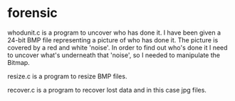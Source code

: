 # forensic
whodunit.c is a program to uncover who has done it. I have been given a 24-bit BMP file representing a picture of who has done it. The picture is covered by a red and white 'noise'. In order to find out who's done it I need to uncover what's underneath that 'noise', so I needed to manipulate the Bitmap.

resize.c is a program to resize BMP files.

recover.c is a program to recover lost data and in this case jpg files. 
